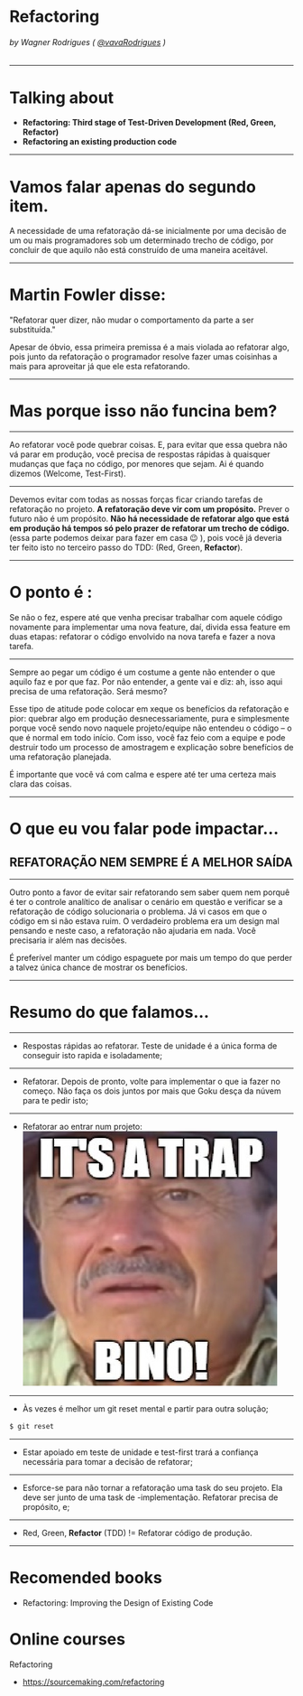 Refactoring
===


######  by Wagner Rodrigues ( [@vavaRodrigues](https://github.com/vavarodrigues) )

---

# Talking about

- **Refactoring: Third stage of Test-Driven Development (Red, Green, Refactor)**
- **Refactoring an existing production code**

---

# Vamos falar apenas do segundo item.

A necessidade de uma refatoração dá-se inicialmente por uma decisão de um ou mais programadores sob um determinado trecho de código, por concluir de que aquilo não está construído de uma maneira aceitável.


---


# Martin Fowler disse:

"Refatorar quer dizer, não mudar o comportamento da parte a ser substituída."

Apesar de óbvio, essa primeira premissa é a mais violada ao refatorar algo, pois junto da refatoração o programador resolve fazer umas coisinhas a mais para aproveitar já que ele esta refatorando.


---


# Mas porque isso não funcina bem?


---


Ao refatorar você pode quebrar coisas. E, para evitar que essa quebra não vá parar em produção, você precisa de respostas rápidas à quaisquer mudanças que faça no código, por menores que sejam. Ai é quando dizemos (Welcome, Test-First).


---


Devemos evitar com todas as nossas forças ficar criando tarefas de refatoração no projeto. **A refatoração deve vir com um propósito.** Prever o futuro não é um propósito. **Não há necessidade de refatorar algo que está em produção há tempos só pelo prazer de refatorar um trecho de código.** (essa parte podemos deixar para fazer em casa :wink: ), pois você já deveria ter feito isto no terceiro passo do TDD: (Red, Green, **Refactor**).


---


# O ponto é :

Se não o fez, espere até que venha precisar trabalhar com aquele código novamente para implementar uma nova feature, daí, divida essa feature em duas etapas: refatorar o código envolvido na nova tarefa e fazer a nova tarefa.


---



 Sempre ao pegar um código é um costume a gente não entender o que aquilo faz e por que faz. Por não entender, a gente vai e diz: ah, isso aqui precisa de uma refatoração. Será mesmo?

Esse tipo de atitude pode colocar em xeque os benefícios da refatoração e pior: quebrar algo em produção desnecessariamente, pura e simplesmente porque você sendo novo naquele projeto/equipe não entendeu o código – o que é normal em todo início. Com isso, você faz feio com a equipe e pode destruir todo um processo de amostragem e explicação sobre benefícios de uma refatoração planejada.

É importante que você vá com calma e espere até ter uma certeza mais clara das coisas.


---

# O que eu vou falar pode impactar... 

## REFATORAÇÃO NEM SEMPRE É A MELHOR SAÍDA 

---


Outro ponto a favor de evitar sair refatorando sem saber quem nem porquê é ter o controle analítico de analisar o cenário em questão e verificar se a refatoração de código solucionaria o problema. Já vi casos em que o código em si não estava ruim. O verdadeiro problema era um design mal pensando e neste caso, a refatoração não ajudaria em nada. Você precisaria ir além nas decisões.

É preferível manter um código espaguete por mais um tempo do que perder a talvez única chance de mostrar os benefícios.


---


# Resumo do que falamos...

---
- Respostas rápidas ao refatorar. Teste de unidade é a única forma de conseguir isto rapida e isoladamente;
---

- Refatorar. Depois de pronto, volte para implementar o que ia fazer no começo. Não faça os dois juntos por mais que Goku desça da núvem para te pedir isto;

---
- Refatorar ao entrar num projeto:  ![](images/its-a-trap.jpeg)

---
- Às vezes é melhor um git reset mental e partir para outra solução;

```html
$ git reset 
```


---
- Estar apoiado em teste de unidade e test-first trará a confiança necessária para tomar a decisão de refatorar;
---
- Esforce-se para não tornar a refatoração uma task do seu projeto. Ela deve ser junto de uma task de -implementação. Refatorar precisa de propósito, e;
---
- Red, Green, **Refactor** (TDD) != Refatorar código de produção.
---

# Recomended books

* Refactoring: Improving the Design of Existing Code

# Online courses

Refactoring


* https://sourcemaking.com/refactoring




